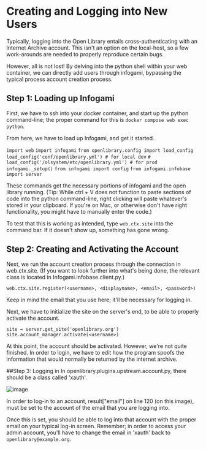 # Creating and Logging into New Users

Typically, logging into the Open Library entails cross-authenticating with an Internet Archive account. This isn't an option on the local-host, so a few work-arounds are needed to properly reproduce certain bugs. 

However, all is not lost! By delving into the python shell within your web container, we can directly add users through infogami, bypassing the typical process account creation process. 

## Step 1: Loading up Infogami 
First, we have to ssh into your docker container, and start up the python command-line; the proper command for this is `docker compose web exec python`.

From here, we have to load up Infogami, and get it started. 

`import web`
`import infogami`
`from openlibrary.config import load_config`
`load_config('conf/openlibrary.yml') # for local dev`
`# load_config('/olsystem/etc/openlibrary.yml') # for prod`
`infogami._setup()`
`from infogami import config`
`from infogami.infobase import server`

These commands get the necessary portions of infogami and the open library running.  (Tip: While ctrl + V does not function to paste sections of code into the python command-line, right clicking will paste whatever's stored in your clipboard. If you're on Mac, or otherwise don't have right functionality, you might have to manually enter the code.)

To test that this is working as intended, type `web.ctx.site` into the command bar. If it doesn't show up, something has gone wrong. 

## Step 2: Creating and Activating the Account

Next, we run the account creation process through the connection in web.ctx.site. (If you want to look further into what's being done, the relevant class is located in Infogami.infobase.client.py.)

`web.ctx.site.register(<username>, <displayname>, <email>, <password>)`

Keep in mind the email that you use here; it'll be necessary for logging in. 

Next, we have to initialize the site on the server's end, to be able to properly activate the account.
 
`site = server.get_site('openlibrary.org')`
`site.account_manager.activate(<username>)`

At this point, the account should be activated. However, we're not quite finished. In order to login, we have to edit how the program spoofs the information that would normally be returned by the internet archive. 

##Step 3: Logging in
In openlibrary.plugins.upstream.account.py, there should be a class called 'xauth'. 

![image](https://github.com/internetarchive/openlibrary/assets/131627264/439fe897-1a09-4914-b2fd-59f5ab9fd95f)

In order to log-in to an account,  result["email"] on line 120 (on this image), must be set to the account of the email that you are logging into. 

Once this is set, you should be able to log into that account with the proper email on your typical log-in screen. Remember; in order to access your admin account, you'll have to change the email in 'xauth' back to `openlibrary@example.org`.